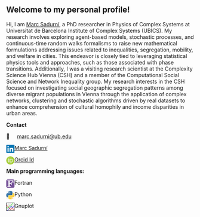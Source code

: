 ## Welcome to my personal profile! ##

Hi, I am [Marc Sadurní](https://www.linkedin.com/in/marcsadurní/), a PhD researcher in Physics of Complex Systems at Universitat de Barcelona Institute of Complex Systems (UBICS). My research involves exploring agent-based models, stochastic processes, and continuous-time random walks formalisms to raise new mathematical formulations addressing issues related to inequalities, segregation, mobility, and welfare in cities. This endeavor is closely tied to leveraging statistical physics tools and approaches, such as those associated with phase transitions. Additionally, I was a visiting research scientist at the Complexity Science Hub Vienna (CSH) and a member of the Computational Social Science and Network Inequality group. My research interests in the CSH focused on investigating social geographic segregation patterns among diverse migrant populations in Vienna through the application of complex networks, clustering and stochastic algorithms driven by real datasets to enhance comprehension of cultural homophily and income disparities in urban areas.

**Contact**

:envelope_with_arrow:  &nbsp; &nbsp;  marc.sadurni@ub.edu

<img align="left" alt="Marc Sadurní" width="22px" src="https://github.com/MarcSadurniParera/MarcSadurniParera/blob/main/Logos/LinkedIn.png" /> [Marc Sadurní](https://www.linkedin.com/in/marcsadurní/)

<img align="left" alt="Orcid Id" width="22px" src="https://github.com/MarcSadurniParera/MarcSadurniParera/blob/main/Logos/ORCID_iD.png" /> [Orcid Id](https://orcid.org/0000-0002-9870-5513)

**Main programming languages:**

<img align="left" alt="Fortran" width="22px" src="https://github.com/MarcSadurniParera/MarcSadurniParera/blob/main/Logos/Fortran.png" />Fortran

<img align="left" alt="Python" width="22px" src="https://github.com/MarcSadurniParera/MarcSadurniParera/blob/main/Logos/python.jpg" />Python

<img align="left" alt="gnuplot" width="22px" src="https://github.com/MarcSadurniParera/MarcSadurniParera/blob/main/Logos/gnuplot.png" />Gnuplot

<!---
- 👋 Hi, I’m @ocabanas
- 👀 I’m interested in ...
- 🌱 I’m currently learning ...
- 💞️ I’m looking to collaborate on ...
- 📫 How to reach me ...

ocabanas/ocabanas is a ✨ special ✨ repository because its `README.md` (this file) appears on your GitHub profile.
You can click the Preview link to take a look at your changes.
--->
